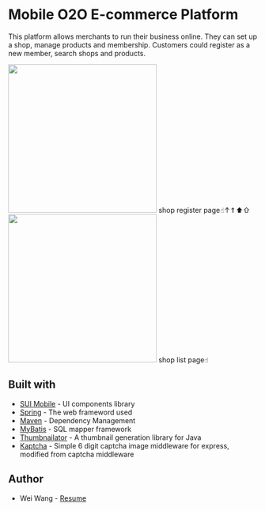 # Mobile O2O E-commerce Platform
This platform allows merchants to run their business online. They can set up a shop, manage products and membership. Customers could register as a new member, search shops and products.

<img src="https://github.com/mountalps/illustration/blob/master/shopoperation.jpg" width="300">
shop register page☝︎↑⇑⬆︎⇧

<img src="https://github.com/mountalps/illustration/blob/master/shoplist.jpg" width="300">
shop list page☝︎




## Built with
- [SUI Mobile](http://m.sui.taobao.org) - UI components library
- [Spring](https://spring.io) - The web frameword used
- [Maven](https://maven.apache.org) - Dependency Management
- [MyBatis](http://www.mybatis.org/mybatis-3/) - SQL mapper framework
- [Thumbnailator](https://github.com/coobird/thumbnailator) - A thumbnail generation library for Java
- [Kaptcha](https://code.google.com/archive/p/kaptcha/) - Simple 6 digit captcha image middleware for express, modified from captcha middleware

## Author
- Wei Wang - [Resume](https://www.linkedin.com/in/weiwang0704/) 

